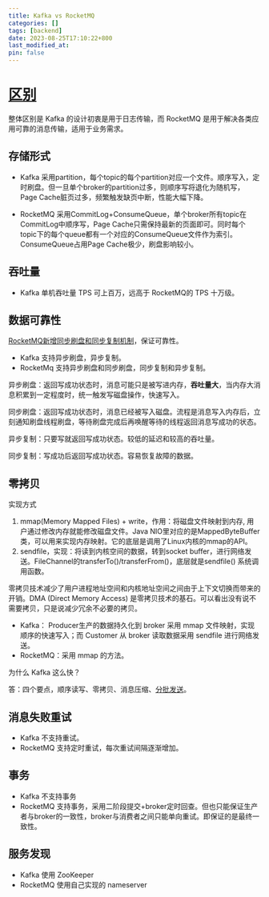 ```yaml
---
title: Kafka vs RocketMQ
categories: []
tags: [backend]
date: 2023-08-25T17:10:22+800
last_modified_at: 
pin: false
---
```



# [区别](https://blog.csdn.net/shijinghan1126/article/details/104724407)

整体区别是 Kafka 的设计初衷是用于日志传输，而 RocketMQ 是用于解决各类应用可靠的消息传输，适用于业务需求。

## 存储形式

- Kafka 采用partition，每个topic的每个partition对应一个文件。顺序写入，定时刷盘。但一旦单个broker的partition过多，则顺序写将退化为随机写，Page Cache脏页过多，频繁触发缺页中断，性能大幅下降。

- RocketMQ 采用CommitLog+ConsumeQueue，单个broker所有topic在CommitLog中顺序写，Page Cache只需保持最新的页面即可。同时每个topic下的每个queue都有一个对应的ConsumeQueue文件作为索引。ConsumeQueue占用Page Cache极少，刷盘影响较小。


## 吞吐量

- Kafka 单机吞吐量 TPS 可上百万，远高于 RocketMQ的 TPS 十万级。

## 数据可靠性

[RocketMQ新增同步刷盘和同步复制机制](https://www.cnblogs.com/toUpdating/p/10021372.html)，保证可靠性。
- Kafka 支持异步刷盘，异步复制。
- RocketMq 支持异步刷盘和同步刷盘，同步复制和异步复制。

异步刷盘：返回写成功状态时，消息可能只是被写进内存，**吞吐量大**，当内存大消息积累到一定程度时，统一触发写磁盘操作，快速写入。

同步刷盘：返回写成功状态时，消息已经被写入磁盘。流程是消息写入内存后，立刻通知刷盘线程刷盘，等待刷盘完成后再唤醒等待的线程返回消息写成功的状态。

异步复制：只要写就返回写成功状态。较低的延迟和较高的吞吐量。

同步复制：写成功后返回写成功状态。容易恢复故障的数据。

## 零拷贝
实现方式
1. mmap(Memory Mapped Files) + write，作用：将磁盘文件映射到内存, 用户通过修改内存就能修改磁盘文件。Java NIO里对应的是MappedByteBuffer类，可以用来实现内存映射。它的底层是调用了Linux内核的mmap的API。
2. sendfile，实现：将读到内核空间的数据，转到socket buffer，进行网络发送。FileChannel的transferTo()/transferFrom()，底层就是sendfile() 系统调用函数。

零拷贝技术减少了用户进程地址空间和内核地址空间之间由于上下文切换而带来的开销。DMA (Direct Memory Access) 是零拷贝技术的基石。可以看出没有说不需要拷贝，只是说减少冗余不必要的拷贝。
- Kafka： Producer生产的数据持久化到 broker 采用 mmap 文件映射，实现顺序的快速写入；而 Customer 从 broker 读取数据采用 sendfile 进行网络发送。
- RocketMQ：采用 mmap 的方法。 

为什么 Kafka 这么快？

答：四个要点，顺序读写、零拷贝、消息压缩、[分批发送](https://xie.infoq.cn/article/60f221598d38442575d6fa5e0)。


## 消息失败重试
- Kafka 不支持重试。
- RocketMQ 支持定时重试，每次重试间隔逐渐增加。

## 事务
- Kafka 不支持事务
- RocketMQ 支持事务，采用二阶段提交+broker定时回查。但也只能保证生产者与broker的一致性，broker与消费者之间只能单向重试。即保证的是最终一致性。

## 服务发现
- Kafka 使用 ZooKeeper
- RocketMQ 使用自己实现的 nameserver


